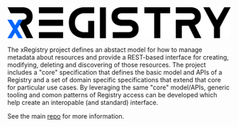 <img src="https://github.com/cncf/artwork/raw/main/projects/xregistry/horizontal/color/xregistry-horizontal-color.svg">

The xRegistry project defines an abstact model for how to manage metadata
about resources and provide a REST-based interface for creating, modifying,
deleting and discovering of those resources. The project includes a "core"
specification that defines the basic model and APIs of a Registry and a
set of domain specific specifications that extend that core for particular
use cases. By leveraging the same "core" model/APIs, generic tooling and
comon patterns of Registry access can be developed which help create an
interopable (and standard) interface.

See the main [repo](http://github.com/xregistry/spec) for more information.
